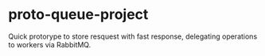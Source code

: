 # proto-queue-project
Quick protorype to store resquest with fast response, delegating operations to workers via RabbitMQ.
